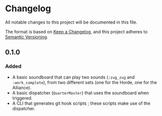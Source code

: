 # Changelog
All notable changes to this project will be documented in this file.

The format is based on [Keep a Changelog](https://keepachangelog.com/en/1.0.0/),
and this project adheres to [Semantic Versioning](https://semver.org/spec/v2.0.0.html).

## 0.1.0

### Added

*   A basic soundboard that can play two sounds (`:zug_zug` and `:work_complete`), from two 
    different sets (one for the Horde, one for the Alliance).
*   A basic dispatcher (`QuarterMaster`) that uses the soundboard when triggered.
*   A CLI that generates git hook scripts ; these scripts make use of the dispatcher.

